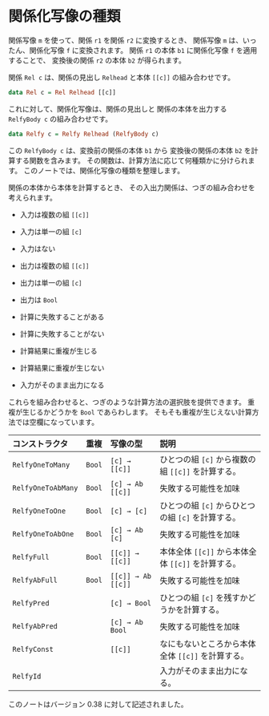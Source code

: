 # 関係化写像の種類



関係写像 `m` を使って、関係 `r1` を関係 `r2` に変換するとき、
関係写像 `m` は、いったん、関係化写像 `f` に変換されます。
関係 `r1` の本体 `b1` に関係化写像 `f` を適用することで、
変換後の関係 `r2` の本体 `b2` が得られます。

関係 `Rel c` は、関係の見出し `Relhead` と本体 `[[c]]`
の組み合わせです。

``` haskell
data Rel c = Rel Relhead [[c]]
```

これに対して、関係化写像は、関係の見出しと
関係の本体を出力する `RelfyBody c` の組み合わせです。

``` haskell
data Relfy c = Relfy Relhead (RelfyBody c)
```

この `RelfyBody c` は、変換前の関係の本体 `b1` から
変換後の関係の本体 `b2` を計算する関数を含みます。
その関数は、計算方法に応じて何種類かに分けられます。
このノートでは、関係化写像の種類を整理します。

関係の本体から本体を計算するとき、
その入出力関係は、つぎの組み合わせを考えられます。

- 入力は複数の組 `[[c]]`

- 入力は単一の組 `[c]`

- 入力はない

- 出力は複数の組 `[[c]]`

- 出力は単一の組 `[c]`

- 出力は `Bool`

- 計算に失敗することがある

- 計算に失敗することがない

- 計算結果に重複が生じる

- 計算結果に重複が生じない

- 入力がそのまま出力になる

これらを組み合わせると、つぎのような計算方法の選択肢を提供できます。
重複が生じるかどうかを `Bool` であらわします。
そもそも重複が生じえない計算方法では空欄になっています。

| コンストラクタ     | 重複   | 写像の型           | 説明                         |
|:-------------------|:-------|:-------------------|:----------------------------------------------------------------|
| `RelfyOneToMany`   | `Bool` | `[c] → [[c]]`      | ひとつの組 `[c]` から複数の組 `[[c]]` を計算する。              |
| `RelfyOneToAbMany` | `Bool` | `[c] → Ab [[c]]`   | 失敗する可能性を加味                                            |
| `RelfyOneToOne`    | `Bool` | `[c] → [c]`        | ひとつの組 `[c]` からひとつの組 `[c]` を計算する。              |
| `RelfyOneToAbOne`  | `Bool` | `[c] → Ab [c]`     | 失敗する可能性を加味                                            |
| `RelfyFull`        | `Bool` | `[[c]] → [[c]]`    | 本体全体 `[[c]]` から本体全体 `[[c]]` を計算する。              |
| `RelfyAbFull`      | `Bool` | `[[c]] → Ab [[c]]` | 失敗する可能性を加味                                            |
| `RelfyPred`        |        | `[c] → Bool`       | ひとつの組 `[c]` を残すかどうかを計算する。                     |
| `RelfyAbPred`      |        | `[c] → Ab Bool`    | 失敗する可能性を加味                                            |
| `RelfyConst`       |        | `[[c]]`            | なにもないところから本体全体 `[[c]]` を計算する。               |
| `RelfyId`          |        |                    | 入力がそのまま出力になる。                                      |

このノートはバージョン 0.38 に対して記述されました。

